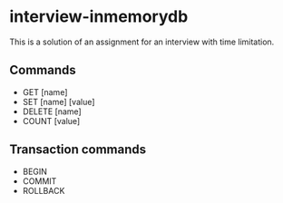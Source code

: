 # interview-inmemorydb
This is a solution of an assignment for an interview with time limitation.

## Commands
- GET \[name\]
- SET \[name\] \[value\]
- DELETE \[name\]
- COUNT \[value\]

## Transaction commands
- BEGIN
- COMMIT
- ROLLBACK

